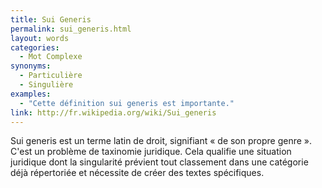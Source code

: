 ```yaml
---
title: Sui Generis
permalink: sui_generis.html
layout: words
categories:
  - Mot Complexe
synonyms:
  - Particulière
  - Singulière
examples:
  - "Cette définition sui generis est importante."
link: http://fr.wikipedia.org/wiki/Sui_generis
---
```


Sui generis est un terme latin de droit, signifiant « de son propre genre ». C'est un problème de taxinomie juridique. Cela qualifie une situation juridique dont la singularité prévient tout classement dans une catégorie déjà répertoriée et nécessite de créer des textes spécifiques.
